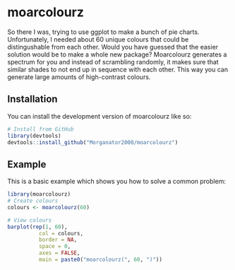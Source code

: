 
# moarcolourz

<!-- badges: start -->
<!-- badges: end -->

So there I was, trying to use ggplot to make a bunch of pie charts. Unfortunately,
I needed about 60 unique colours that could be distingushable from each other.
Would you have guessed that the easier solution would be to make a whole new
package? Moarcolourz generates a spectrum for you and instead of scrambling randomly,
it makes sure that similar shades to not end up in sequence with each other. 
This way you can generate large amounts of high-contrast colours.

## Installation

You can install the development version of moarcolourz like so:

``` r
# Install from GitHub
library(devtools)
devtools::install_github("Morganator2000/moarcolourz")
```

## Example

This is a basic example which shows you how to solve a common problem:

``` r
library(moarcolourz)
# Create colours
colours <- moarcolourz(60)

# View colours
barplot(rep(1, 60),
          col = colours,
          border = NA,
          space = 0,
          axes = FALSE,
          main = paste0("moarcolourz(", 60, ")"))
```


